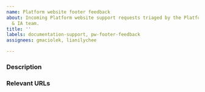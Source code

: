 ```yaml
---
name: Platform website footer feedback
about: Incoming Platform website support requests triaged by the Platform Content
  & IA team.
title: ''
labels: documentation-support, pw-footer-feedback
assignees: gmaciolek, lianilychee

---
```


### Description




### Relevant URLs
